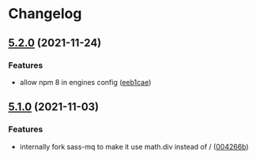 # Changelog

## [5.2.0](https://www.github.com/Financial-Times/origami/compare/sass-mq-v5.1.0...sass-mq-v5.2.0) (2021-11-24)


### Features

* allow npm 8 in engines config ([eeb1cae](https://www.github.com/Financial-Times/origami/commit/eeb1cae6e7f0379e647f2b41240b1f294997d528))

## [5.1.0](https://www.github.com/Financial-Times/origami/compare/sass-mq-v5.0.2...sass-mq-v5.1.0) (2021-11-03)


### Features

* internally fork sass-mq to make it use math.div instead of / ([004266b](https://www.github.com/Financial-Times/origami/commit/004266b83f85522b485e847ef0b416270e5f2f90))
